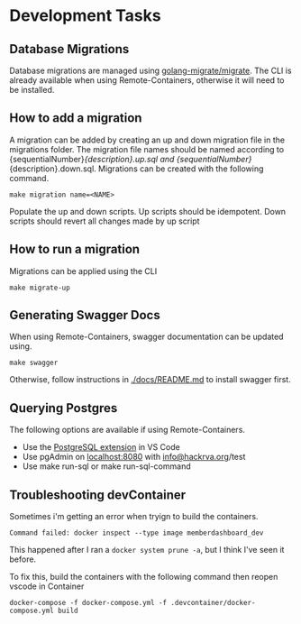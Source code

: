 # Development Tasks

## Database Migrations

Database migrations are managed using [golang-migrate/migrate](https://github.com/golang-migrate/migrate). The CLI is already available when using Remote-Containers, otherwise it will need to be installed.

## How to add a migration

A migration can be added by creating an up and down migration file in the migrations folder. The migration file names should be named according to {sequentialNumber}_{description}.up.sql and {sequentialNumber}_{description}.down.sql. Migrations can be created with the following command.

```
make migration name=<NAME>
```

Populate the up and down scripts. Up scripts should be idempotent. Down scripts should revert all changes made by up script

## How to run a migration

Migrations can be applied using the CLI

```
make migrate-up
```

## Generating Swagger Docs

When using Remote-Containers, swagger documentation can be updated using.

```
make swagger
```

Otherwise, follow instructions in [./docs/README.md](./docs/README.md) to install swagger first.

## Querying Postgres

The following options are available if using Remote-Containers.

- Use the [PostgreSQL extension](https://marketplace.visualstudio.com/items?itemName=ckolkman.vscode-postgres) in VS Code
- Use pgAdmin on [localhost:8080](http://localhost:8080) with info@hackrva.org/test
- Use make run-sql or make run-sql-command

## Troubleshooting devContainer

Sometimes i'm getting an error when tryign to build the containers.

```
Command failed: docker inspect --type image memberdashboard_dev
```

This happened after I ran a `docker system prune -a`, but I think I've seen it before.

To fix this, build the containers with the following command then reopen vscode in Container

```
docker-compose -f docker-compose.yml -f .devcontainer/docker-compose.yml build
```